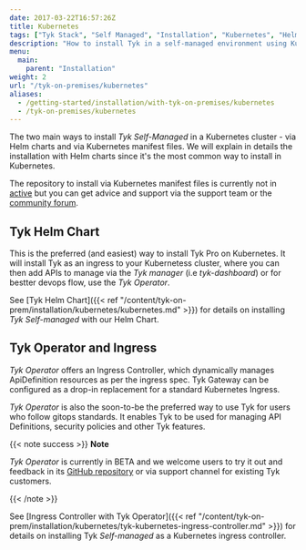 ```yaml
---
date: 2017-03-22T16:57:26Z
title: Kubernetes
tags: ["Tyk Stack", "Self Managed", "Installation", "Kubernetes", "Helm Chart", "Tyk Operator"]
description: "How to install Tyk in a self-managed environment using Kubernetes"
menu:
  main:
    parent: "Installation"
weight: 2
url: "/tyk-on-premises/kubernetes"
aliases:
  - /getting-started/installation/with-tyk-on-premises/kubernetes
  - /tyk-on-premises/kubernetes
---
```


The two main ways to install *Tyk Self-Managed* in a Kubernetes cluster - via Helm charts and via Kubernetes manifest files.
We will explain in details the installation with Helm charts since it's the most common way to install in Kubernetes.

The repository to install via Kubernetes manifest files is currently not in [active](https://github.com/TykTechnologies/tyk-k8s) but you can get advice and support via the support team or the [community forum](https://community.tyk.io/).


## Tyk Helm Chart

This is the preferred (and easiest) way to install Tyk Pro on Kubernetes. It will install Tyk as an ingress to your Kubernetess cluster, where you can then add APIs to manage via the *Tyk manager* (i.e *tyk-dashboard*) or for bestter devops flow, use the *Tyk Operator*.

See [Tyk Helm Chart]({{< ref "/content/tyk-on-prem/installation/kubernetes/kubernetes.md" >}}) for details on installing *Tyk Self-managed* with our Helm Chart.

## Tyk Operator and Ingress 

*Tyk Operator* offers an Ingress Controller, which dynamically manages ApiDefinition resources as per the ingress spec. Tyk Gateway can be configured as a drop-in replacement for a standard Kubernetes Ingress. 

*Tyk Operator* is also the soon-to-be the preferred way to use Tyk for users who follow gitops standards. It enables Tyk to be used for managing API Definitions, security policies and other Tyk features.


{{< note success >}}
**Note**

*Tyk Operator* is currently in BETA and we welcome users to try it out and feedback in its [GitHub repository](https://github.com/TykTechnologies/tyk-operator) or via support channel for existing Tyk customers.

{{< /note >}}


See [Ingress Controller with Tyk Operator]({{< ref "/content/tyk-on-prem/installation/kubernetes/tyk-kubernetes-ingress-controller.md" >}}) for details on installing Tyk *Self-managed* as a Kubernetes ingress controller.
